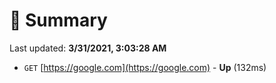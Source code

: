 # 📖 Summary
Last updated: **3/31/2021, 3:03:28 AM**

- `GET` [https://google.com](https://google.com) - **Up** (132ms)
